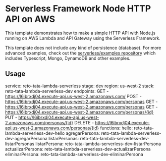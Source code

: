 <!--
title: 'AWS Simple HTTP Endpoint example in NodeJS'
description: 'This template demonstrates how to make a simple HTTP API with Node.js running on AWS Lambda and API Gateway using the Serverless Framework.'
layout: Doc
framework: v3
platform: AWS
language: nodeJS
authorLink: 'https://github.com/serverless'
authorName: 'Serverless, inc.'
authorAvatar: 'https://avatars1.githubusercontent.com/u/13742415?s=200&v=4'
-->

# Serverless Framework Node HTTP API on AWS

This template demonstrates how to make a simple HTTP API with Node.js running on AWS Lambda and API Gateway using the Serverless Framework.

This template does not include any kind of persistence (database). For more advanced examples, check out the [serverless/examples repository](https://github.com/serverless/examples/) which includes Typescript, Mongo, DynamoDB and other examples.

## Usage

service: reto-tata-lambda-serverless
stage: dev
region: us-west-2
stack: reto-tata-lambda-serverless-dev
endpoints:
  GET - https://l6ibrxdj04.execute-api.us-west-2.amazonaws.com/
  POST - https://l6ibrxdj04.execute-api.us-west-2.amazonaws.com/personas
  GET - https://l6ibrxdj04.execute-api.us-west-2.amazonaws.com/personas
  GET - https://l6ibrxdj04.execute-api.us-west-2.amazonaws.com/personas/{id}
  PUT - https://l6ibrxdj04.execute-api.us-west-2.amazonaws.com/personas/{id}
  DELETE - https://l6ibrxdj04.execute-api.us-west-2.amazonaws.com/personas/{id}
functions:
  hello: reto-tata-lambda-serverless-dev-hello
  agregarPersona: reto-tata-lambda-serverless-dev-agregarPersona
  listarPersonas: reto-tata-lambda-serverless-dev-listarPersonas
  listarPersona: reto-tata-lambda-serverless-dev-listarPersona
  actualizarPersona: reto-tata-lambda-serverless-dev-actualizarPersona
  eliminarPersona: reto-tata-lambda-serverless-dev-eliminarPersona
